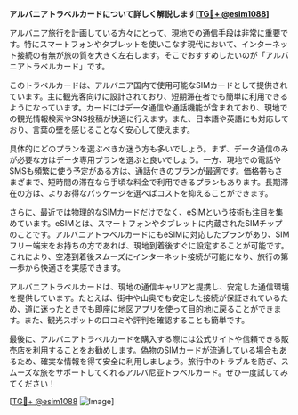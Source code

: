 **アルバニアトラベルカードについて詳しく解説します[[TG💪+ @esim1088](https://t.me/s/esim1088)]**

アルバニア旅行を計画している方々にとって、現地での通信手段は非常に重要です。特にスマートフォンやタブレットを使いこなす現代において、インターネット接続の有無が旅の質を大きく左右します。そこでおすすめしたいのが「アルバニアトラベルカード」です。

このトラベルカードは、アルバニア国内で使用可能なSIMカードとして提供されています。主に観光客向けに設計されており、短期滞在者でも簡単に利用できるようになっています。カードにはデータ通信や通話機能が含まれており、現地での観光情報検索やSNS投稿が快適に行えます。また、日本語や英語にも対応しており、言葉の壁を感じることなく安心して使えます。

具体的にどのプランを選ぶべきか迷う方も多いでしょう。まず、データ通信のみが必要な方はデータ専用プランを選ぶと良いでしょう。一方、現地での電話やSMSも頻繁に使う予定がある方は、通話付きのプランが最適です。価格帯もさまざまで、短時間の滞在なら手頃な料金で利用できるプランもあります。長期滞在の方は、よりお得なパッケージを選べばコストを抑えることができます。

さらに、最近では物理的なSIMカードだけでなく、eSIMという技術も注目を集めています。eSIMとは、スマートフォンやタブレットに内蔵されたSIMチップのことです。アルバニアトラベルカードにもeSIMに対応したプランがあり、SIMフリー端末をお持ちの方であれば、現地到着後すぐに設定することが可能です。これにより、空港到着後スムーズにインターネット接続が可能になり、旅行の第一歩から快適さを実感できます。

アルバニアトラベルカードは、現地の通信キャリアと提携し、安定した通信環境を提供しています。たとえば、街中や山奥でも安定した接続が保証されているため、道に迷ったときでも即座に地図アプリを使って目的地に戻ることができます。また、観光スポットの口コミや評判を確認することも簡単です。

最後に、アルバニアトラベルカードを購入する際には公式サイトや信頼できる販売店を利用することをお勧めします。偽物のSIMカードが流通している場合もあるため、確実な情報を得て安全に利用しましょう。旅行中のトラブルを防ぎ、スムーズな旅をサポートしてくれるアルバ尼亚トラベルカード。ぜひ一度試してみてください！

[[TG💪+ @esim1088](https://t.me/s/esim1088) ![Image](https://i.postimg.cc/Y0z9fWf4/image.png)]